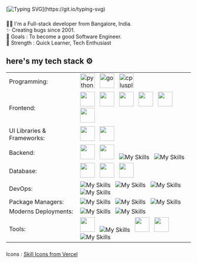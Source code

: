 [![Typing SVG](https://readme-typing-svg.demolab.com?font=Fira+Code&weight=500&duration=3000&pause=1500&color=2EC4F7&width=435&lines=Hii%2C+I'm+Amith+%F0%9F%91%8B;I'm+a+Full-Stack+Engineer!!)](https://git.io/typing-svg)

###

<p align="left">👨‍💻 I'm a Full-stack developer from Bangalore, India.<br /> ✨ Creating bugs since 2001.<br>🎯 Goals : To become a good Software Engineer.<br>💪 Strength : Quick Learner, Tech Enthusiast</p>

###

## here's my tech stack ⚙️

<table>
  <tr>
    <td>Programming:</td>
    <td>
      <img src="https://go-skill-icons.vercel.app/api/icons?i=py" alt="python" width="40" height="40"/> &nbsp;
      <img src="https://go-skill-icons.vercel.app/api/icons?i=go" alt="go" width="40" height="40"/> &nbsp;
      <img src="https://go-skill-icons.vercel.app/api/icons?i=cpp" alt="cplusplus" width="40" height="40"/> &nbsp;
    </td>
  </tr>
  
  <tr>
    <td>Frontend:</td>
    <td> 
      <img src="https://go-skill-icons.vercel.app/api/icons?i=html"  width="40" height="40"/> &nbsp;
      <img src="https://go-skill-icons.vercel.app/api/icons?i=css"  width="40" height="40"/> &nbsp;
      <img src="https://go-skill-icons.vercel.app/api/icons?i=js"  width="40" height="40"/> &nbsp; 
      <img src="https://go-skill-icons.vercel.app/api/icons?i=ts"  width="40" height="40"/> &nbsp; 
      <img src="https://go-skill-icons.vercel.app/api/icons?i=react"  width="40" height="40"/> &nbsp; 
      <img src="https://go-skill-icons.vercel.app/api/icons?i=next"  width="40" height="40"/> &nbsp; 
    </td>
  </tr>
  
  <tr>
    <td>UI Libraries & Frameworks:</td>
    <td> 
      <img src="https://go-skill-icons.vercel.app/api/icons?i=tailwind"  width="40" height="40"/> &nbsp;
      <img src="https://github.com/user-attachments/assets/37608361-49c7-4e82-8b61-fc8076c9bb67" width="40" height="40" /> &nbsp;
    </td>
  </tr>
  
  <tr>
    <td>Backend:</td>
    <td>
      <img src="https://go-skill-icons.vercel.app/api/icons?i=nodejs"  width="40" height="40"/> &nbsp;
      <img src="https://go-skill-icons.vercel.app/api/icons?i=expressjs"  width="40" height="40"/> &nbsp;
      <img src="https://skillicons.dev/icons?i=bun&theme=dark&perline=15" alt="My Skills" /> &nbsp;
      <img src="https://skillicons.dev/icons?i=nestjs&theme=dark&perline=15" alt="My Skills" /> &nbsp;
    </td>
  </tr>
  
  <tr>
    <td>Database:</td>
    <td> 
      <img src="https://go-skill-icons.vercel.app/api/icons?i=mongodb"  width="40" height="40"/> &nbsp; 
      <img src="https://go-skill-icons.vercel.app/api/icons?i=postgresql"  width="40" height="40"/> &nbsp;
      <img src="https://go-skill-icons.vercel.app/api/icons?i=redis"  width="40" height="40"/> &nbsp;
    </td>
  </tr>

  <tr>
    <td>DevOps:</td>
    <td> 
      <img src="https://skillicons.dev/icons?i=aws&theme=dark&perline=15" alt="My Skills" /> &nbsp;
      <img src="https://skillicons.dev/icons?i=cloudflare&theme=dark&perline=15" alt="My Skills" /> &nbsp;
      <img src="https://skillicons.dev/icons?i=docker&theme=dark&perline=15" alt="My Skills" /> &nbsp;
      <img src="https://skillicons.dev/icons?i=kubernetes&theme=dark&perline=15" alt="My Skills" /> &nbsp;
    </td>
  </tr>

   <tr>
    <td>Package Managers:</td>
    <td> 
      <img src="https://skillicons.dev/icons?i=npm&theme=dark&perline=15" alt="My Skills" /> &nbsp;
      <img src="https://skillicons.dev/icons?i=pnpm&theme=dark&perline=15" alt="My Skills" /> &nbsp;
      <img src="https://skillicons.dev/icons?i=yarn&theme=dark&perline=15" alt="My Skills" /> &nbsp;
    </td>
  </tr>

  <tr>
    <td>Moderns Deployments:</td>
    <td> 
      <img src="https://skillicons.dev/icons?i=netlify&theme=dark&perline=15" alt="My Skills" /> &nbsp;
      <img src="https://skillicons.dev/icons?i=vercel&theme=dark&perline=15" alt="My Skills" /> &nbsp;
    </td>
  </tr>
  
  <tr>
    <td>Tools:</td>
    <td>
      <img src="https://go-skill-icons.vercel.app/api/icons?i=git"  width="40" height="40"/> &nbsp;
      <img src="https://skillicons.dev/icons?i=github&theme=dark&perline=15" alt="My Skills" /> &nbsp;
      <img src="https://go-skill-icons.vercel.app/api/icons?i=bash"  width="40" height="40"/> &nbsp;
      <img src="https://go-skill-icons.vercel.app/api/icons?i=postman"  width="40" height="40"/> &nbsp;
      <img src="https://skillicons.dev/icons?i=vscode&theme=dark&perline=15" alt="My Skills" /> &nbsp;
    </td>
  </tr>
</table>

###

Icons : <a href="https://skill-icons-web.vercel.app/" target="_blank">Skill Icons from Vercel</a>
